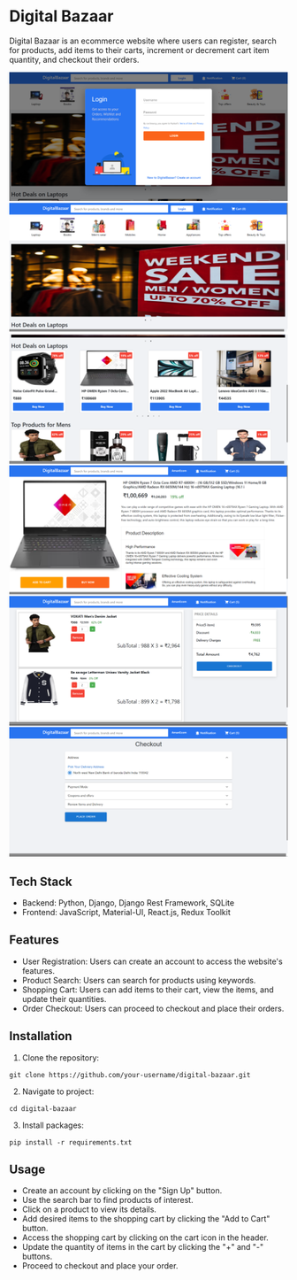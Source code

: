 # Digital Bazaar

Digital Bazaar is an ecommerce website where users can register, search for products, add items to their carts, increment or decrement cart item quantity, and checkout their orders.

![Login Modal](static/Images/db_ss.png)
![Home Page](static/Images/db_ss2.png)
![Home Page Product Lists](static/Images/db_ss3.png)
![Product Detial Page](static/Images/db_ss4.png)
![Cart Page](static/Images/db_ss5.png)
![Checkout Page](static/Images/db_ss6.png)

## Tech Stack

- Backend: Python, Django, Django Rest Framework, SQLite
- Frontend: JavaScript, Material-UI, React.js, Redux Toolkit

## Features

- User Registration: Users can create an account to access the website's features.
- Product Search: Users can search for products using keywords.
- Shopping Cart: Users can add items to their cart, view the items, and update their quantities.
- Order Checkout: Users can proceed to checkout and place their orders.

## Installation

1. Clone the repository:

```shell
git clone https://github.com/your-username/digital-bazaar.git

```

2. Navigate to project:

```shell
cd digital-bazaar
```

3. Install packages:

```shell
pip install -r requirements.txt
```

## Usage

- Create an account by clicking on the "Sign Up" button.
- Use the search bar to find products of interest.
- Click on a product to view its details.
- Add desired items to the shopping cart by clicking the "Add to Cart" button.
- Access the shopping cart by clicking on the cart icon in the header.
- Update the quantity of items in the cart by clicking the "+" and "-" buttons.
- Proceed to checkout and place your order.
